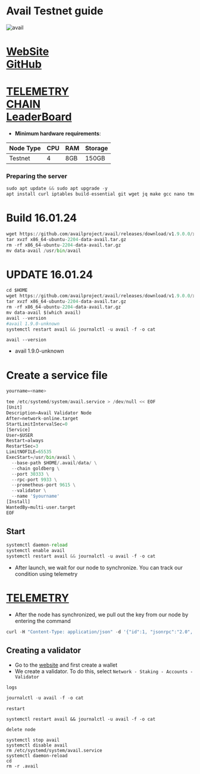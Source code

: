 # Avail Testnet guide


![avail](https://github.com/obajay/nodes-Guides/assets/44331529/d3f953c2-59c8-4e77-8204-ead225b79674)


[WebSite](https://www.availproject.org/#overview)\
[GitHub](https://github.com/availproject/avail)
=
[TELEMETRY](https://telemetry.avail.tools/#/0x6f09966420b2608d1947ccfb0f2a362450d1fc7fd902c29b67c906eaa965a7ae) \
[CHAIN](https://goldberg.avail.tools/#/staking) \
[LeaderBoard](https://leaderboard.availproject.org/)
=

- **Minimum hardware requirements**:

| Node Type |CPU | RAM  | Storage  | 
|-----------|----|------|----------|
| Testnet   |   4|  8GB | 150GB    |

### Preparing the server
```python
sudo apt update && sudo apt upgrade -y
apt install curl iptables build-essential git wget jq make gcc nano tmux htop nvme-cli pkg-config libssl-dev libleveldb-dev tar clang bsdmainutils ncdu unzip libleveldb-dev -y
```

# Build 16.01.24
```python
wget https://github.com/availproject/avail/releases/download/v1.9.0.0/x86_64-ubuntu-2204-data-avail.tar.gz
tar xvzf x86_64-ubuntu-2204-data-avail.tar.gz
rm -rf x86_64-ubuntu-2204-data-avail.tar.gz
mv data-avail /usr/bin/avail
```


# UPDATE 16.01.24
```python
cd $HOME
wget https://github.com/availproject/avail/releases/download/v1.9.0.0/x86_64-ubuntu-2204-data-avail.tar.gz
tar xvzf x86_64-ubuntu-2204-data-avail.tar.gz
rm -rf x86_64-ubuntu-2204-data-avail.tar.gz
mv data-avail $(which avail)
avail --version
#avail 1.9.0-unknown
systemctl restart avail && journalctl -u avail -f -o cat
```

`avail --version`
- avail 1.9.0-unknown

# Create a service file
```python
yourname=<name>
```
```python
tee /etc/systemd/system/avail.service > /dev/null << EOF
[Unit]
Description=Avail Validator Node
After=network-online.target
StartLimitIntervalSec=0
[Service]
User=$USER
Restart=always
RestartSec=3
LimitNOFILE=65535
ExecStart=/usr/bin/avail \
  --base-path $HOME/.avail/data/ \
  --chain goldberg \
  --port 30333 \
  --rpc-port 9933 \
  --prometheus-port 9615 \
  --validator \
  --name '$yourname'
[Install]
WantedBy=multi-user.target
EOF
```

## Start
```python
systemctl daemon-reload
systemctl enable avail
systemctl restart avail && journalctl -u avail -f -o cat
```

- After launch, we wait for our node to synchronize. You can track our condition using telemetry

[TELEMETRY](https://telemetry.avail.tools/#/0x6f09966420b2608d1947ccfb0f2a362450d1fc7fd902c29b67c906eaa965a7ae)
=

- After the node has synchronized, we pull out the key from our node by entering the command
```python
curl -H "Content-Type: application/json" -d '{"id":1, "jsonrpc":"2.0", "method": "author_rotateKeys", "params":[]}' http://localhost:9933
```

## Creating a validator
- Go to the [website](https://goldberg.avail.tools/#/explorer) and first create a wallet
- We create a validator. To do this, select `Network - Staking - Accounts - Validator`

`logs`
```python
journalctl -u avail -f -o cat
```
`restart`
```
systemctl restart avail && journalctl -u avail -f -o cat
```
`delete node`
```
systemctl stop avail
systemctl disable avail
rm /etc/systemd/system/avail.service
systemctl daemon-reload
cd
rm -r .avail
```
